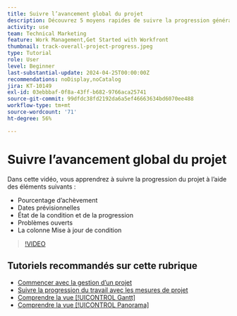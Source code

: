 ```yaml
---
title: Suivre l’avancement global du projet
description: Découvrez 5 moyens rapides de suivre la progression générale du projet.
activity: use
team: Technical Marketing
feature: Work Management,Get Started with Workfront
thumbnail: track-overall-project-progress.jpeg
type: Tutorial
role: User
level: Beginner
last-substantial-update: 2024-04-25T00:00:00Z
recommendations: noDisplay,noCatalog
jira: KT-10149
exl-id: 03ebbbaf-0f8a-43ff-b682-9766aca25741
source-git-commit: 99dfdc38fd2192da6a5ef46663634bd6070ee488
workflow-type: tm+mt
source-wordcount: '71'
ht-degree: 56%

---
```


# Suivre l’avancement global du projet

Dans cette vidéo, vous apprendrez à suivre la progression du projet à l’aide des éléments suivants :

* Pourcentage d’achèvement
* Dates prévisionnelles
* État de la condition et de la progression
* Problèmes ouverts
* La colonne Mise à jour de condition

>[!VIDEO](https://video.tv.adobe.com/v/3428748/?quality=12&learn=on)

## Tutoriels recommandés sur cette rubrique

* [Commencer avec la gestion d’un projet](https://experienceleague.adobe.com/fr/docs/workfront-learn/tutorials-workfront/manage-work/projects/getting-started-manage-a-project.md)
* [Suivre la progression du travail avec les mesures de projet](https://experienceleague.adobe.com/fr/docs/workfront-learn/tutorials-workfront/manage-work/projects/track-work-progress-with-project-metrics.md)
* [Comprendre la vue [!UICONTROL Gantt]](https://experienceleague.adobe.com/fr/docs/workfront-learn/tutorials-workfront/manage-work/projects/understand-the-gantt-view.md)
* [Comprendre la vue [!UICONTROL Panorama]](https://experienceleague.adobe.com/fr/docs/workfront-learn/tutorials-workfront/manage-work/projects/understand-the-board-view.md)
